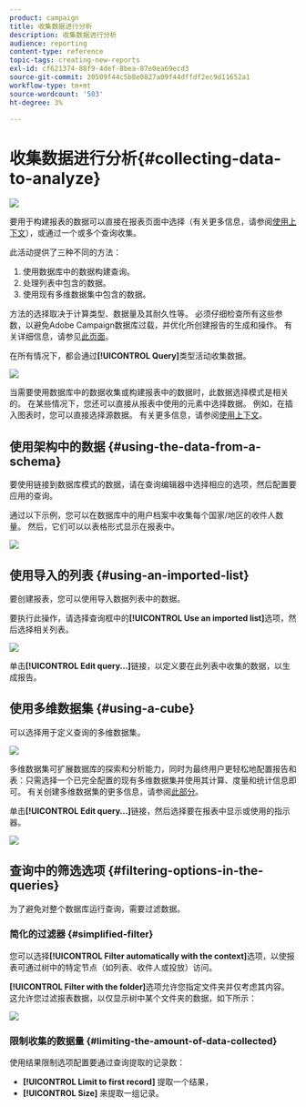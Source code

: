 ```yaml
---
product: campaign
title: 收集数据进行分析
description: 收集数据进行分析
audience: reporting
content-type: reference
topic-tags: creating-new-reports
exl-id: cf621374-88f9-4def-8bea-87e0ea69ecd3
source-git-commit: 20509f44c5b8e0827a09f44dffdf2ec9d11652a1
workflow-type: tm+mt
source-wordcount: '503'
ht-degree: 3%

---
```


# 收集数据进行分析{#collecting-data-to-analyze}

![](../../assets/common.svg)

要用于构建报表的数据可以直接在报表页面中选择（有关更多信息，请参阅[使用上下文](../../reporting/using/using-the-context.md)），或通过一个或多个查询收集。

此活动提供了三种不同的方法：

1. 使用数据库中的数据构建查询。
1. 处理列表中包含的数据。
1. 使用现有多维数据集中包含的数据。

方法的选择取决于计算类型、数据量及其耐久性等。 必须仔细检查所有这些参数，以避免Adobe Campaign数据库过载，并优化所创建报告的生成和操作。 有关详细信息，请参见[此页面](../../reporting/using/best-practices.md#optimizing-report-creation)。

在所有情况下，都会通过&#x200B;**[!UICONTROL Query]**&#x200B;类型活动收集数据。

![](assets/reporting_query_edit.png)

当需要使用数据库中的数据收集或构建报表中的数据时，此数据选择模式是相关的。 在某些情况下，您还可以直接从报表中使用的元素中选择数据。 例如，在插入图表时，您可以直接选择源数据。 有关更多信息，请参阅[使用上下文](../../reporting/using/using-the-context.md)。

## 使用架构中的数据 {#using-the-data-from-a-schema}

要使用链接到数据库模式的数据，请在查询编辑器中选择相应的选项，然后配置要应用的查询。

通过以下示例，您可以在数据库中的用户档案中收集每个国家/地区的收件人数量。 然后，它们可以以表格形式显示在报表中。

![](assets/reporting_query_from_schema.png)

## 使用导入的列表 {#using-an-imported-list}

要创建报表，您可以使用导入数据列表中的数据。

要执行此操作，请选择查询框中的&#x200B;**[!UICONTROL Use an imported list]**&#x200B;选项，然后选择相关列表。

![](assets/reporting_query_from_list.png)

单击&#x200B;**[!UICONTROL Edit query...]**&#x200B;链接，以定义要在此列表中收集的数据，以生成报告。

## 使用多维数据集 {#using-a-cube}

可以选择用于定义查询的多维数据集。

![](assets/reporting_query_from_cube.png)

多维数据集可扩展数据库的探索和分析能力，同时为最终用户更轻松地配置报告和表：只需选择一个已完全配置的现有多维数据集并使用其计算、度量和统计信息即可。 有关创建多维数据集的更多信息，请参阅[此部分](../../reporting/using/about-cubes.md)。

单击&#x200B;**[!UICONTROL Edit query...]**&#x200B;链接，然后选择要在报表中显示或使用的指示器。

![](assets/reporting_query_from_cube_edit_query.png)

## 查询中的筛选选项 {#filtering-options-in-the-queries}

为了避免对整个数据库运行查询，需要过滤数据。

### 简化的过滤器 {#simplified-filter}

您可以选择&#x200B;**[!UICONTROL Filter automatically with the context]**&#x200B;选项，以使报表可通过树中的特定节点（如列表、收件人或投放）访问。

**[!UICONTROL Filter with the folder]**&#x200B;选项允许您指定文件夹并仅考虑其内容。 这允许您过滤报表数据，以仅显示树中某个文件夹的数据，如下所示：

![](assets/reporting_control_folder.png)

### 限制收集的数据量 {#limiting-the-amount-of-data-collected}

使用结果限制选项配置要通过查询提取的记录数：

* **[!UICONTROL Limit to first record]** 提取一个结果，
* **[!UICONTROL Size]** 来提取一组记录。

